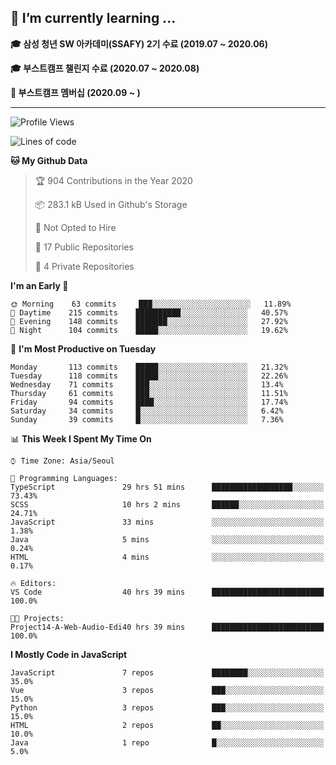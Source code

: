 ## 🌱 I’m currently learning ...

**🎓 삼성 청년 SW 아카데미(SSAFY) 2기 수료 (2019.07 ~ 2020.06)**

**🎓 부스트캠프 챌린지 수료 (2020.07 ~ 2020.08)**

**🏃  부스트캠프 멤버십 (2020.09 ~ )**
 
-----

<!--START_SECTION:waka-->
![Profile Views](http://img.shields.io/badge/Profile%20Views-1-blue)

![Lines of code](https://img.shields.io/badge/From%20Hello%20World%20I%27ve%20Written-34.6%20million%20lines%20of%20code-blue)

**🐱 My Github Data** 

> 🏆 904 Contributions in the Year 2020
 > 
> 📦 283.1 kB Used in Github's Storage 
 > 
> 🚫 Not Opted to Hire
 > 
> 📜 17 Public Repositories 
 > 
> 🔑 4 Private Repositories  
 > 
**I'm an Early 🐤** 

```text
🌞 Morning    63 commits     ███░░░░░░░░░░░░░░░░░░░░░░   11.89% 
🌆 Daytime    215 commits    ██████████░░░░░░░░░░░░░░░   40.57% 
🌃 Evening    148 commits    ███████░░░░░░░░░░░░░░░░░░   27.92% 
🌙 Night      104 commits    █████░░░░░░░░░░░░░░░░░░░░   19.62%

```
📅 **I'm Most Productive on Tuesday** 

```text
Monday       113 commits    █████░░░░░░░░░░░░░░░░░░░░   21.32% 
Tuesday      118 commits    █████░░░░░░░░░░░░░░░░░░░░   22.26% 
Wednesday    71 commits     ███░░░░░░░░░░░░░░░░░░░░░░   13.4% 
Thursday     61 commits     ███░░░░░░░░░░░░░░░░░░░░░░   11.51% 
Friday       94 commits     ████░░░░░░░░░░░░░░░░░░░░░   17.74% 
Saturday     34 commits     █░░░░░░░░░░░░░░░░░░░░░░░░   6.42% 
Sunday       39 commits     █░░░░░░░░░░░░░░░░░░░░░░░░   7.36%

```


📊 **This Week I Spent My Time On** 

```text
⌚︎ Time Zone: Asia/Seoul

💬 Programming Languages: 
TypeScript               29 hrs 51 mins      ██████████████████░░░░░░░   73.43% 
SCSS                     10 hrs 2 mins       ██████░░░░░░░░░░░░░░░░░░░   24.71% 
JavaScript               33 mins             ░░░░░░░░░░░░░░░░░░░░░░░░░   1.38% 
Java                     5 mins              ░░░░░░░░░░░░░░░░░░░░░░░░░   0.24% 
HTML                     4 mins              ░░░░░░░░░░░░░░░░░░░░░░░░░   0.17%

🔥 Editors: 
VS Code                  40 hrs 39 mins      █████████████████████████   100.0%

🐱‍💻 Projects: 
Project14-A-Web-Audio-Edi40 hrs 39 mins      █████████████████████████   100.0%

```

**I Mostly Code in JavaScript** 

```text
JavaScript               7 repos             ████████░░░░░░░░░░░░░░░░░   35.0% 
Vue                      3 repos             ███░░░░░░░░░░░░░░░░░░░░░░   15.0% 
Python                   3 repos             ███░░░░░░░░░░░░░░░░░░░░░░   15.0% 
HTML                     2 repos             ██░░░░░░░░░░░░░░░░░░░░░░░   10.0% 
Java                     1 repo              █░░░░░░░░░░░░░░░░░░░░░░░░   5.0%

```



<!--END_SECTION:waka-->
